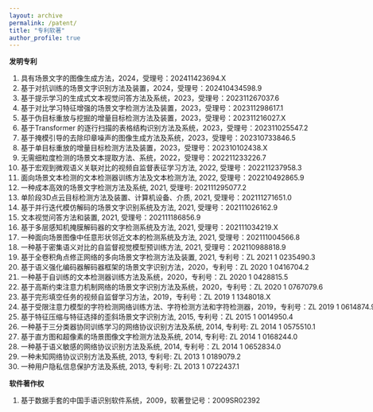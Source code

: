 ```yaml
---
layout: archive
permalink: /patent/
title: "专利软著"
author_profile: true
---
```


<div class="mi-box">
  <div class="mib-c ">
    <p style="text-wrap: wrap;">
      <span style="text-wrap: nowrap;"><strong>发明专利</strong></span>
    </p>
    <p style="text-wrap: wrap;">
      <span style="text-wrap: nowrap;"><strong></strong></span>
    </p>
    <ol style="text-wrap: wrap;">
	    <li><span style="text-wrap: nowrap;">具有场景文字的图像生成方法，2024，受理号：202411423694.X</span></li>
	    <li><span style="text-wrap: nowrap;">基于对抗训练的场景文字识别方法及装置，2024，受理号：202410434598.9</span></li>
	    <li><span style="text-wrap: nowrap;">基于提示学习的生成式文本视觉问答方法及系统，2023，受理号：202311267037.6</span></li>
	    <li><span style="text-wrap: nowrap;">基于对比学习特征增强的场景文字检测方法及装置，2023，受理号：202311298617.1</span></li>
	    <li><span style="text-wrap: nowrap;">基于伪目标重放与挖掘的增量目标检测方法及装置，2023，受理号：202311216027.X</span></li>
	    <li><span style="text-wrap: nowrap;">基于Transformer 的逐行扫描的表格结构识别方法及系统，2023，受理号：202311025547.2</span></li>
	    <li><span style="text-wrap: nowrap;">基于掩模引导的去除印章噪声的图像生成方法及系统，2023，受理号：202310733846.5</span></li>
	    <li><span style="text-wrap: nowrap;">基于单目标重放的增量目标检测方法及装置，2023，受理号：202310102438.X</span></li>
	    <li><span style="text-wrap: nowrap;">无需细粒度检测的场景文本提取方法、系统，2022，受理号：202211233226.7</span></li>
	    <li><span style="text-wrap: nowrap;">基于宏观到微观语义关联对比的视频自监督表征学习方法, 2022, 受理号：202211237958.3</span></li>
	    <li><span style="text-wrap: nowrap;">面向场景文本检测的文本检测器训练方法及文本检测方法, 2022, 受理号：202210492865.9</span></li>
	    <li><span style="text-wrap: nowrap;">一种成本高效的场景文字检测方法及系统, 2021, 受理号: 202111295077.2</span></li>
	    <li><span style="text-wrap: nowrap;">单阶段3D点云目标检测方法及装置、计算机设备、介质, 2021, 受理号：202111271651.0</span></li>
	    <li><span style="text-wrap: nowrap;">基于并行迭代模仿解码的场景文字识别系统及方法, 2021, 受理号：202111026162.9</span></li>
	    <li><span style="text-wrap: nowrap;">文本视觉问答方法和装置, 2021, 受理号：202111186856.9</span></li>
	    <li><span style="text-wrap: nowrap;">基于多层感知机掩膜解码器的文字检测系统及方法, 2021, 受理号：202111034219.X</span></li>
	    <li><span style="text-wrap: nowrap;">一种面向场景图像中任意形状邻近文本的检测系统及方法, 2021, 受理号：202111004566.8</span></li>
	    <li><span style="text-wrap: nowrap;">一种基于密集语义对比的自监督视觉模型预训练方法, 2021, 受理号：202110988818.9</span></li>
	    <li><span style="text-wrap: nowrap;">基于全卷积角点修正网络的多向场景文字检测方法及装置, 2021, 专利号：ZL 2021 1 0235490.3</span></li>
	    <li><span style="text-wrap: nowrap;">基于语义强化编码器解码器框架的场景文字识别方法，2020，专利号：ZL 2020 1 0416704.2</span></li>
	    <li><span style="text-wrap: nowrap;">一种基于自训练的文本检测器训练方法及系统，2020，专利号：ZL 2020 1 0428815.5</span></li>
	    <li><span style="text-wrap: nowrap;">基于高斯约束注意力机制网络的场景文字识别方法及系统，2020，专利号：ZL 2020 1 0767079.6</span></li>
	    <li><span style="text-wrap: nowrap;">基于完形填空任务的视频自监督学习方法，2019，专利号：ZL 2019 1 1348018.X</span></li>
	    <li><span style="text-wrap: nowrap;">基于受限注意力模型的字符检测网络训练方法、字符检测方法和字符检测器，2019，专利号：ZL 2019 1 0614874.9</span></li>
	    <li><span style="text-wrap: nowrap;">基于特征压缩与特征选择的歪斜场景文字识别方法, 2015, 专利号：ZL 2015 1 0014950.4</span></li>
	    <li><span style="text-wrap: nowrap;">一种基于三分类器协同训练学习的网络协议识别方法及系统, 2014, 专利号: ZL 2014 1 0575510.1</span></li>
	    <li><span style="text-wrap: nowrap;">基于直方图和超像素的场景图像文字检测方法及系统, 2014, 专利号: ZL 2014 1 0168244.0</span></li>
	    <li><span style="text-wrap: nowrap;">一种基于语义敏感的网络协议识别方法及系统, 2014, 专利号：ZL 2014 1 0652834.0</span></li>
	    <li><span style="text-wrap: nowrap;">一种未知网络协议识别方法及系统, 2013, 专利号: ZL 2013 1 0189079.2</span></li>
	    <li><span style="text-wrap: nowrap;">一种用户隐私信息保护方法及系统, 2013, 专利号: ZL 2013 1 0722437.1</span></li>
    </ol>
	  <p style="text-wrap: wrap;">
		  <strong style="text-wrap: nowrap;">软件著作权</strong>
	  </p>
	  <ol style="text-wrap: wrap;">
		  <li><p><span style="text-wrap: nowrap;">基于数据手套的中国手语识别软件系统，2009，软著登记号：2009SR02392</span></p></li>
	  </ol>
  </div>
</div>
